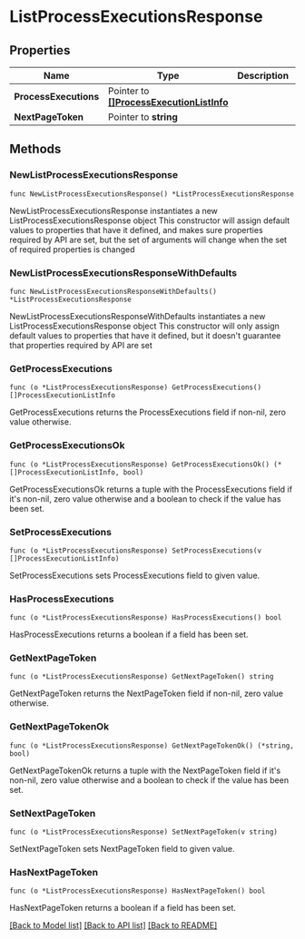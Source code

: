 # ListProcessExecutionsResponse

## Properties

Name | Type | Description | Notes
------------ | ------------- | ------------- | -------------
**ProcessExecutions** | Pointer to [**[]ProcessExecutionListInfo**](ProcessExecutionListInfo.md) |  | [optional] 
**NextPageToken** | Pointer to **string** |  | [optional] 

## Methods

### NewListProcessExecutionsResponse

`func NewListProcessExecutionsResponse() *ListProcessExecutionsResponse`

NewListProcessExecutionsResponse instantiates a new ListProcessExecutionsResponse object
This constructor will assign default values to properties that have it defined,
and makes sure properties required by API are set, but the set of arguments
will change when the set of required properties is changed

### NewListProcessExecutionsResponseWithDefaults

`func NewListProcessExecutionsResponseWithDefaults() *ListProcessExecutionsResponse`

NewListProcessExecutionsResponseWithDefaults instantiates a new ListProcessExecutionsResponse object
This constructor will only assign default values to properties that have it defined,
but it doesn't guarantee that properties required by API are set

### GetProcessExecutions

`func (o *ListProcessExecutionsResponse) GetProcessExecutions() []ProcessExecutionListInfo`

GetProcessExecutions returns the ProcessExecutions field if non-nil, zero value otherwise.

### GetProcessExecutionsOk

`func (o *ListProcessExecutionsResponse) GetProcessExecutionsOk() (*[]ProcessExecutionListInfo, bool)`

GetProcessExecutionsOk returns a tuple with the ProcessExecutions field if it's non-nil, zero value otherwise
and a boolean to check if the value has been set.

### SetProcessExecutions

`func (o *ListProcessExecutionsResponse) SetProcessExecutions(v []ProcessExecutionListInfo)`

SetProcessExecutions sets ProcessExecutions field to given value.

### HasProcessExecutions

`func (o *ListProcessExecutionsResponse) HasProcessExecutions() bool`

HasProcessExecutions returns a boolean if a field has been set.

### GetNextPageToken

`func (o *ListProcessExecutionsResponse) GetNextPageToken() string`

GetNextPageToken returns the NextPageToken field if non-nil, zero value otherwise.

### GetNextPageTokenOk

`func (o *ListProcessExecutionsResponse) GetNextPageTokenOk() (*string, bool)`

GetNextPageTokenOk returns a tuple with the NextPageToken field if it's non-nil, zero value otherwise
and a boolean to check if the value has been set.

### SetNextPageToken

`func (o *ListProcessExecutionsResponse) SetNextPageToken(v string)`

SetNextPageToken sets NextPageToken field to given value.

### HasNextPageToken

`func (o *ListProcessExecutionsResponse) HasNextPageToken() bool`

HasNextPageToken returns a boolean if a field has been set.


[[Back to Model list]](../README.md#documentation-for-models) [[Back to API list]](../README.md#documentation-for-api-endpoints) [[Back to README]](../README.md)


